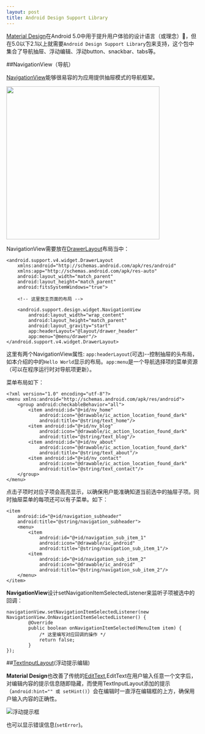 ```yaml
---
layout: post
title: Android Design Support Library
---
```

[Material Design](http://www.google.com/design/spec/material-design/introduction.html)在Android 5.0中用于提升用户体验的设计语言（或理念），但在5.0以下2.1以上就需要`Android Design Support Library`包来支持，这个包中集合了导航抽屉、浮动编辑、浮动button、snackbar、tabs等。

##NavigationView（导航）

[NavigationView](http://developer.android.com/reference/android/support/design/widget/NavigationView.html?utm_campaign=io15&utm_source=dac&utm_medium=blog)能够很易容的为应用提供抽屉模式的导航框架。

<image src="https://github.com/Jackie880823/AndroidDesignLearn/raw/master/images/navigation-view.png" width="400px"/>

NavigationView需要放在[DrawerLayout](http://developer.android.com/reference/android/support/v4/widget/DrawerLayout.html)布局当中：

	<android.support.v4.widget.DrawerLayout
        xmlns:android="http://schemas.android.com/apk/res/android"
        xmlns:app="http://schemas.android.com/apk/res-auto"
        android:layout_width="match_parent"
        android:layout_height="match_parent"
        android:fitsSystemWindows="true">

    	<!-- 这里放主页面的布局 -->

    	<android.support.design.widget.NavigationView
            android:layout_width="wrap_content"
            android:layout_height="match_parent"
            android:layout_gravity="start"
            app:headerLayout="@layout/drawer_header"
            app:menu="@menu/drawer"/>
	</android.support.v4.widget.DrawerLayout>
	
这里有两个NavigationView属性: `app:headerLayout`(可选)--控制抽屉的头布局，如本介绍的中的`Hello World`显示的布局。`app:menu`是一个导航选择项的菜单资源（可以在程序运行时对导航项更新）。

菜单布局如下：

	<?xml version="1.0" encoding="utf-8"?>
	<menu xmlns:android="http://schemas.android.com/apk/res/android">
    	<group android:checkableBehavior="all">
        	<item android:id="@+id/nv_home"
            	android:icon="@drawable/ic_action_location_found_dark"
            	android:title="@string/text_home"/>
        	<item android:id="@+id/nv_blog"
            	android:icon="@drawable/ic_action_location_found_dark"
	            android:title="@string/text_blog"/>
    	    <item android:id="@+id/nv_about"
        	    android:icon="@drawable/ic_action_location_found_dark"
            	android:title="@string/text_about"/>
	        <item android:id="@+id/nv_contact"
    	        android:icon="@drawable/ic_action_location_found_dark"
        	    android:title="@string/text_contact"/>
    	</group>
	</menu>
	
点击子项时对应子项会高亮显示，以确保用户能准确知道当前选中的抽屉子项。同时抽屉菜单的每项还可以有子菜单。如下：

	<item
    	android:id="@+id/navigation_subheader"
	    android:title="@string/navigation_subheader">
    	<menu>
        	<item
            	android:id="@+id/navigation_sub_item_1"
	            android:icon="@drawable/ic_android"
    	        android:title="@string/navigation_sub_item_1"/>
        	<item
            	android:id="@+id/navigation_sub_item_2"
	            android:icon="@drawable/ic_android"
    	        android:title="@string/navigation_sub_item_2"/>
	    </menu>
	</item>
	
**NavigationView**设计setNavigationItemSelectedListener来监听子项被选中的回调：

	navigationView.setNavigationItemSelectedListener(new NavigationView.OnNavigationItemSelectedListener() {
            @Override
            public boolean onNavigationItemSelected(MenuItem item) {
				/* 这里编写对应回调的操作 */
           		return false;
            }
	});
	
##[TextInputLayout](http://developer.android.com/reference/android/support/design/widget/TextInputLayout.html?utm_campaign=io15&utm_source=dac&utm_medium=blog)(浮动提示编辑)

**Material Design**也改善了传统的[EditText](http://developer.android.com/reference/android/widget/EditText.html?utm_campaign=io15&utm_source=dac&utm_medium=blog),EditText在用户输入任意一个文字后，对编辑内容的提示信息随即隐藏，而使用TextInputLayout添加的提示（`android:hint="" 或 setHint()`）会在编辑时一直浮在编辑框的上方，确保用户输入内容的正确性。

![浮动提示框](http://4.bp.blogspot.com/-BUKc5AwzS4A/VWihVlHr9cI/AAAAAAAABvI/rslBAoaHwzA/s1600/textinputlayout.png)

也可以显示错误信息(`setError`)。